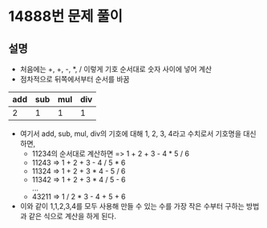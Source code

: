 # 14888번 문제 풀이

## 설명

* 처음에는 +, +, -, *, / 이렇게 기호 순서대로 숫자 사이에 넣어 계산
* 점차적으로 뒤쪽에서부터 순서를 바꿈

|add|sub|mul|div|
|--|--|--|--|
|2|1|1|1|

* 여기서 add, sub, mul, div의 기호에 대해 1, 2, 3, 4라고 수치로서 기호명을 대신하면,
    * 11234의 순서대로 계산하면 => 1 + 2 + 3 - 4 * 5 / 6<br/>
    * 11243 => 1 + 2 + 3 - 4 / 5 * 6<br/>
    * 11324 => 1 + 2 + 3 * 4 - 5 / 6<br/>
    * 11342 => 1 + 2 + 3 * 4 / 5 - 6<br/>
    ...
    * 43211 => 1 / 2 * 3 - 4 + 5 + 6
* 이와 같이 1,1,2,3,4를 모두 사용해 만들 수 있는 수를 가장 작은 수부터 구하는 방법과 같은 식으로 계산을 하게 된다.